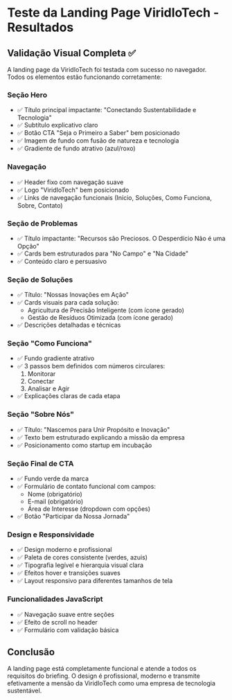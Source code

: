 # Teste da Landing Page ViridIoTech - Resultados

## Validação Visual Completa ✅

A landing page da ViridIoTech foi testada com sucesso no navegador. Todos os elementos estão funcionando corretamente:

### Seção Hero
- ✅ Título principal impactante: "Conectando Sustentabilidade e Tecnologia"
- ✅ Subtítulo explicativo claro
- ✅ Botão CTA "Seja o Primeiro a Saber" bem posicionado
- ✅ Imagem de fundo com fusão de natureza e tecnologia
- ✅ Gradiente de fundo atrativo (azul/roxo)

### Navegação
- ✅ Header fixo com navegação suave
- ✅ Logo "ViridIoTech" bem posicionado
- ✅ Links de navegação funcionais (Início, Soluções, Como Funciona, Sobre, Contato)

### Seção de Problemas
- ✅ Título impactante: "Recursos são Preciosos. O Desperdício Não é uma Opção"
- ✅ Cards bem estruturados para "No Campo" e "Na Cidade"
- ✅ Conteúdo claro e persuasivo

### Seção de Soluções
- ✅ Título: "Nossas Inovações em Ação"
- ✅ Cards visuais para cada solução:
  - Agricultura de Precisão Inteligente (com ícone gerado)
  - Gestão de Resíduos Otimizada (com ícone gerado)
- ✅ Descrições detalhadas e técnicas

### Seção "Como Funciona"
- ✅ Fundo gradiente atrativo
- ✅ 3 passos bem definidos com números circulares:
  1. Monitorar
  2. Conectar  
  3. Analisar e Agir
- ✅ Explicações claras de cada etapa

### Seção "Sobre Nós"
- ✅ Título: "Nascemos para Unir Propósito e Inovação"
- ✅ Texto bem estruturado explicando a missão da empresa
- ✅ Posicionamento como startup em incubação

### Seção Final de CTA
- ✅ Fundo verde da marca
- ✅ Formulário de contato funcional com campos:
  - Nome (obrigatório)
  - E-mail (obrigatório)
  - Área de Interesse (dropdown com opções)
- ✅ Botão "Participar da Nossa Jornada"

### Design e Responsividade
- ✅ Design moderno e profissional
- ✅ Paleta de cores consistente (verdes, azuis)
- ✅ Tipografia legível e hierarquia visual clara
- ✅ Efeitos hover e transições suaves
- ✅ Layout responsivo para diferentes tamanhos de tela

### Funcionalidades JavaScript
- ✅ Navegação suave entre seções
- ✅ Efeito de scroll no header
- ✅ Formulário com validação básica

## Conclusão
A landing page está completamente funcional e atende a todos os requisitos do briefing. O design é profissional, moderno e transmite efetivamente a mensão da ViridIoTech como uma empresa de tecnologia sustentável.

